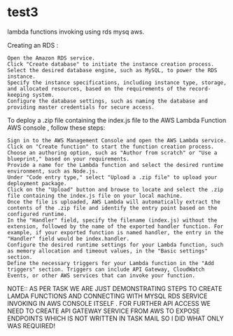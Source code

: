 # test3
lambda functions invoking using rds mysq aws.



Creating an RDS :

    Open the Amazon RDS service.
    Click "Create database" to initiate the instance creation process.
    Select the desired database engine, such as MySQL, to power the RDS instance.
    Specify the instance specifications, including instance type, storage, and allocated resources, based on the requirements of the record-keeping system.
    Configure the database settings, such as naming the database and providing master credentials for secure access.
    
To deploy a .zip file containing the index.js file to the AWS Lambda Function AWS console , follow these steps:

    Sign in to the AWS Management Console and open the AWS Lambda service.
    Click on "Create function" to start the function creation process.
    Choose an authoring option, such as "Author from scratch" or "Use a blueprint," based on your requirements.
    Provide a name for the Lambda function and select the desired runtime environment, such as Node.js.
    Under "Code entry type," select "Upload a .zip file" to upload your deployment package.
    Click on the "Upload" button and browse to locate and select the .zip file containing the index.js file on your local machine.
    Once the file is uploaded, AWS Lambda will automatically extract the contents of the .zip file and identify the entry point based on the configured runtime.
    In the "Handler" field, specify the filename (index.js) without the extension, followed by the name of the exported handler function. For example, if your exported function is named handler, the entry in the "Handler" field would be index.handler.
    Configure the desired runtime settings for your Lambda function, such as memory allocation and timeout values, in the "Basic settings" section.
    Define the necessary triggers for your Lambda function in the "Add triggers" section. Triggers can include API Gateway, CloudWatch Events, or other AWS services that can invoke your function.    

NOTE:: AS PER TASK WE ARE JUST DEMONSTRATING STEPS TO CREATE LAMDA FUNCTIONS AND CONNECTING WITH MYSQL RDS SERVICE INVOKING IN AWS CONSOLE ITSELF .  FOR FURTHER API ACCESS WE NEED TO CREATE API GATEWAY SERVICE FROM AWS TO EXPOSE ENDPOINTS WHICH IS NOT WRITTEN IN TASK MAIL SO I DID WHAT ONLY WAS REQUIRED!
